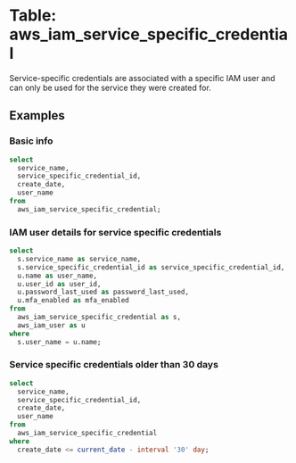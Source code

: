 # Table: aws_iam_service_specific_credential

Service-specific credentials are associated with a specific IAM user and can only be used for the service they were created for.

## Examples

### Basic info

```sql
select
  service_name,
  service_specific_credential_id,
  create_date,
  user_name
from
  aws_iam_service_specific_credential;
```

### IAM user details for service specific credentials

```sql
select
  s.service_name as service_name,
  s.service_specific_credential_id as service_specific_credential_id,
  u.name as user_name,
  u.user_id as user_id,
  u.password_last_used as password_last_used,
  u.mfa_enabled as mfa_enabled
from
  aws_iam_service_specific_credential as s,
  aws_iam_user as u
where
  s.user_name = u.name;
```

### Service specific credentials older than 30 days

```sql
select
  service_name,
  service_specific_credential_id,
  create_date,
  user_name
from
  aws_iam_service_specific_credential
where
  create_date <= current_date - interval '30' day;
```
